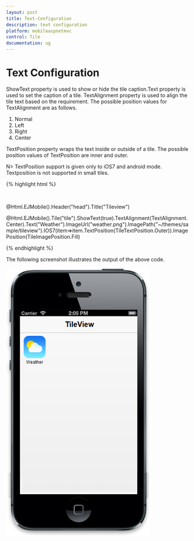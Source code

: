 ```yaml
---
layout: post
title: Text-Configuration
description: text configuration
platform: mobileaspnetmvc
control: Tile
documentation: ug
---
```


# Text Configuration

ShowText property is used to show or hide the tile caption.Text property is used to set the caption of a tile. TextAlignment property is used to align the tile text based on the requirement. The possible position values for TextAlignment are as follows.

1. Normal 
2. Left
3. Right
4. Center

TextPosition property wraps the text inside or outside of a tile. The possible position values of TextPosition are inner and outer.

N> TextPosition support is given only to iOS7 and android mode. Textposition is not supported in small tiles.

{% highlight html %}

<div style="margin-top:45px;">

@Html.EJMobile().Header("head").Title("Tileview")

@Html.EJMobile().Tile("tile").ShowText(true).TextAlignment(TextAlignment.Center).Text("Weather").ImageUrl("weather.png").ImagePath("~/themes/sample/tileview").IOS7(item=>item.TextPosition(TileTextPosition.Outer)).ImagePosition(TileImagePosition.Fill)

</div>

{% endhighlight %}

The following screenshot illustrates the output of the above code.

![C:/Users/labuser/AppData/Roaming/Skype/My Skype Received Files/tiletextchanges.png](Text-Configuration_images/Text-Configuration_img1.png)



